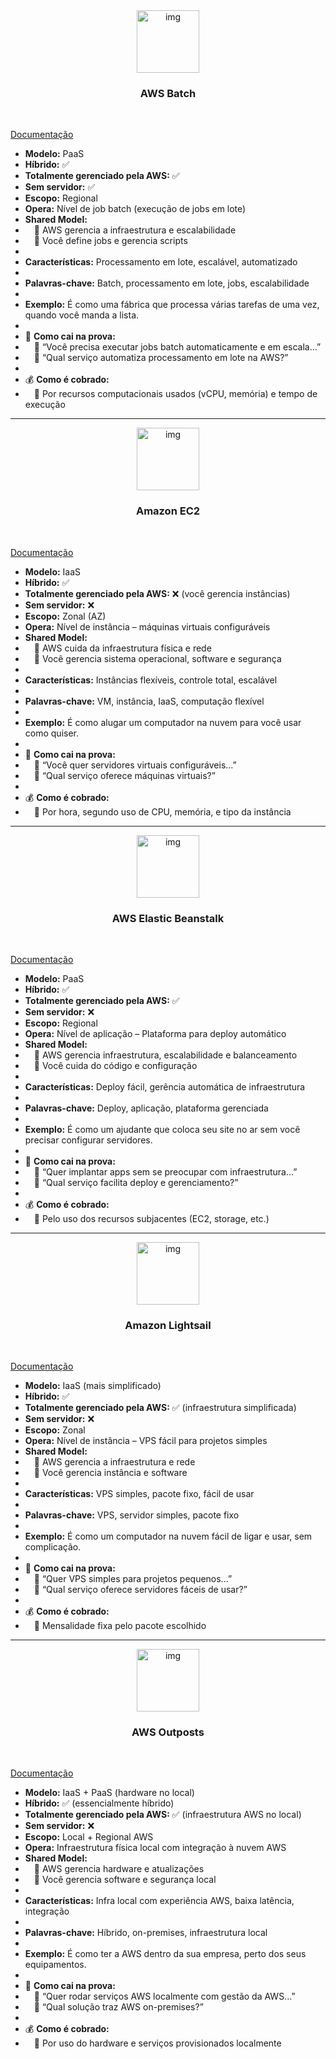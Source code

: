 <div align="center">
  <img src="../assets/computacao" alt="img" width="100"><br>
  <h3>AWS Batch</h3>
</div><br>

[Documentação]()

- **Modelo:** PaaS
- **Híbrido:** ✅
- **Totalmente gerenciado pela AWS:** ✅
- **Sem servidor:** ✅
- **Escopo:** Regional
- **Opera:** Nível de job batch (execução de jobs em lote)
- **Shared Model:**
-  🔹 AWS gerencia a infraestrutura e escalabilidade
-  🔹 Você define jobs e gerencia scripts
- 
- **Características:** Processamento em lote, escalável, automatizado
- 
- **Palavras-chave:** Batch, processamento em lote, jobs, escalabilidade
- 
- **Exemplo:** É como uma fábrica que processa várias tarefas de uma vez, quando você manda a lista.
- 
- 📝 **Como cai na prova:**
-  🔹 “Você precisa executar jobs batch automaticamente e em escala...”
-  🔹 “Qual serviço automatiza processamento em lote na AWS?”
- 
- 💰 **Como é cobrado:**
-  🔹 Por recursos computacionais usados (vCPU, memória) e tempo de execução

---

<div align="center">
  <img src="../assets/computacao" alt="img" width="100"><br>
  <h3>Amazon EC2</h3>
</div><br>

[Documentação]()

- **Modelo:** IaaS
- **Híbrido:** ✅
- **Totalmente gerenciado pela AWS:** ❌ (você gerencia instâncias)
- **Sem servidor:** ❌
- **Escopo:** Zonal (AZ)
- **Opera:** Nível de instância – máquinas virtuais configuráveis
- **Shared Model:**
-  🔹 AWS cuida da infraestrutura física e rede
-  🔹 Você gerencia sistema operacional, software e segurança
- 
- **Características:** Instâncias flexíveis, controle total, escalável
- 
- **Palavras-chave:** VM, instância, IaaS, computação flexível
- 
- **Exemplo:** É como alugar um computador na nuvem para você usar como quiser.
- 
- 📝 **Como cai na prova:**
-  🔹 “Você quer servidores virtuais configuráveis...”
-  🔹 “Qual serviço oferece máquinas virtuais?”
- 
- 💰 **Como é cobrado:**
-  🔹 Por hora, segundo uso de CPU, memória, e tipo da instância

---

<div align="center">
  <img src="../assets/computacao" alt="img" width="100"><br>
  <h3>AWS Elastic Beanstalk</h3>
</div><br>

[Documentação]()

- **Modelo:** PaaS
- **Híbrido:** ✅
- **Totalmente gerenciado pela AWS:** ✅
- **Sem servidor:** ❌
- **Escopo:** Regional
- **Opera:** Nível de aplicação – Plataforma para deploy automático
- **Shared Model:**
-  🔹 AWS gerencia infraestrutura, escalabilidade e balanceamento
-  🔹 Você cuida do código e configuração
- 
- **Características:** Deploy fácil, gerência automática de infraestrutura
- 
- **Palavras-chave:** Deploy, aplicação, plataforma gerenciada
- 
- **Exemplo:** É como um ajudante que coloca seu site no ar sem você precisar configurar servidores.
- 
- 📝 **Como cai na prova:**
-  🔹 “Quer implantar apps sem se preocupar com infraestrutura...”
-  🔹 “Qual serviço facilita deploy e gerenciamento?”
- 
- 💰 **Como é cobrado:**
-  🔹 Pelo uso dos recursos subjacentes (EC2, storage, etc.)

---

<div align="center">
  <img src="../assets/computacao" alt="img" width="100"><br>
  <h3>Amazon Lightsail</h3>
</div><br>

[Documentação]()

- **Modelo:** IaaS (mais simplificado)
- **Híbrido:** ✅
- **Totalmente gerenciado pela AWS:** ✅ (infraestrutura simplificada)
- **Sem servidor:** ❌
- **Escopo:** Zonal
- **Opera:** Nível de instância – VPS fácil para projetos simples
- **Shared Model:**
-  🔹 AWS gerencia a infraestrutura e rede
-  🔹 Você gerencia instância e software
- 
- **Características:** VPS simples, pacote fixo, fácil de usar
- 
- **Palavras-chave:** VPS, servidor simples, pacote fixo
- 
- **Exemplo:** É como um computador na nuvem fácil de ligar e usar, sem complicação.
- 
- 📝 **Como cai na prova:**
-  🔹 “Quer VPS simples para projetos pequenos...”
-  🔹 “Qual serviço oferece servidores fáceis de usar?”
- 
- 💰 **Como é cobrado:**
-  🔹 Mensalidade fixa pelo pacote escolhido

---

<div align="center">
  <img src="../assets/computacao" alt="img" width="100"><br>
  <h3>AWS Outposts</h3>
</div><br>

[Documentação]()

- **Modelo:** IaaS + PaaS (hardware no local)
- **Híbrido:** ✅ (essencialmente híbrido)
- **Totalmente gerenciado pela AWS:** ✅ (infraestrutura AWS no local)
- **Sem servidor:** ❌
- **Escopo:** Local + Regional AWS
- **Opera:** Infraestrutura física local com integração à nuvem AWS
- **Shared Model:**
-  🔹 AWS gerencia hardware e atualizações
-  🔹 Você gerencia software e segurança local
- 
- **Características:** Infra local com experiência AWS, baixa latência, integração
- 
- **Palavras-chave:** Híbrido, on-premises, infraestrutura local
- 
- **Exemplo:** É como ter a AWS dentro da sua empresa, perto dos seus equipamentos.
- 
- 📝 **Como cai na prova:**
-  🔹 “Quer rodar serviços AWS localmente com gestão da AWS...”
-  🔹 “Qual solução traz AWS on-premises?”
- 
- 💰 **Como é cobrado:**
-  🔹 Por uso do hardware e serviços provisionados localmente
